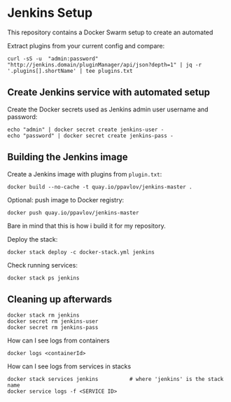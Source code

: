 Jenkins Setup
=======================
This repository contains a Docker Swarm setup to create an automated

Extract plugins from your current config and compare:

    curl -sS -u  "admin:password" "http://jenkins.domain/pluginManager/api/json?depth=1" | jq -r '.plugins[].shortName' | tee plugins.txt
 
Create Jenkins service with automated setup
-------------------------------------------

Create the Docker secrets used as Jenkins admin user username and password:

    echo "admin" | docker secret create jenkins-user -
    echo "password" | docker secret create jenkins-pass -

Building the Jenkins image
---------------------------------

Create a Jenkins image with plugins from `plugin.txt`:

    docker build --no-cache -t quay.io/ppavlov/jenkins-master .

Optional: push image to Docker registry:

    docker push quay.io/ppavlov/jenkins-master

Bare in mind that this is how i build it for my repository.

Deploy the stack:

    docker stack deploy -c docker-stack.yml jenkins

Check running services:

    docker stack ps jenkins

Cleaning up afterwards
----------------------

    docker stack rm jenkins
    docker secret rm jenkins-user
    docker secret rm jenkins-pass

How can I see logs from containers

    docker logs <containerId>

How can I see logs from services in stacks

    docker stack services jenkins          # where 'jenkins' is the stack name
    docker service logs -f <SERVICE ID>


